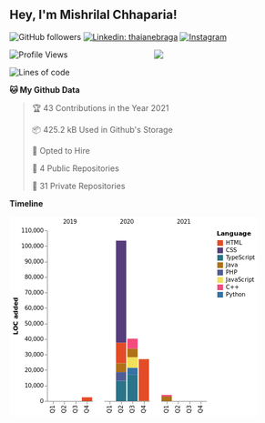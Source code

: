 <h2>Hey, I'm Mishrilal Chhaparia!</h2>

<!-- ![Mishrilal's github stats](https://github-readme-stats.vercel.app/api?username=mishrilal&theme=blue-green&show_icons=true&count_private=true) -->
![GitHub followers](https://img.shields.io/github/followers/mishrilal?color=181717&label=Follow%20%40mishrilal&logo=Github&style=for-the-badge)
[![Linkedin: thaianebraga](https://img.shields.io/badge/linkedin-%230077B5.svg?&style=for-the-badge&logo=linkedin&logoColor=white&link=https://www.linkedin.com/in/mishrilal-chhaparia-074969192/)](https://www.linkedin.com/in/mishrilal-chhaparia-074969192/)
[![Instagram](https://img.shields.io/badge/instagram-%23E4405F.svg?&style=for-the-badge&logo=instagram&logoColor=white&link=https://www.instagram.com/am_mishri/)](https://www.instagram.com/am_mishri/)


<img align='right' src="https://avatars1.githubusercontent.com/u/53535840?s=400&u=ccbf62c3091d7277d104d3666e4598207f27c197&v=4" width="250">

<!--START_SECTION:waka-->
![Profile Views](http://img.shields.io/badge/Profile%20Views-0-blue)

![Lines of code](https://img.shields.io/badge/From%20Hello%20World%20I%27ve%20Written-181453%20lines%20of%20code-blue)

**🐱 My Github Data** 

> 🏆 43 Contributions in the Year 2021
 > 
> 📦 425.2 kB Used in Github's Storage 
 > 
> 💼 Opted to Hire
 > 
> 📜 4 Public Repositories 
 > 
> 🔑 31 Private Repositories  
 > 
**Timeline**

![Chart not found](https://raw.githubusercontent.com/mishrilal/mishrilal/master/charts/bar_graph.png) 


<!--END_SECTION:waka-->
